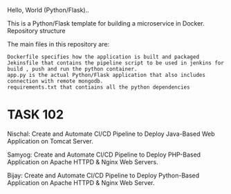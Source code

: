 Hello, World (Python/Flask)..

This is a Python/Flask template for building a microservice in Docker.
Repository structure

The main files in this repository are:

    Dockerfile specifies how the application is built and packaged
    Jekinsfile that contains the pipeline script to be used in jenkins for build , push and run the python container.
    app.py is the actual Python/Flask application that also includes connection with remote mongodb.
    requirements.txt that contiains all the python dependencies


# TASK 102

Nischal: Create and Automate CI/CD Pipeline to Deploy Java-Based Web Application on Tomcat Server.

Samyog: Create and Automate CI/CD Pipeline to Deploy PHP-Based Application on Apache HTTPD & Nginx Web Servers.

Bijay: Create and Automate CI/CD Pipeline to Deploy Python-Based Application on Apache HTTPD & Nginx Web Server.